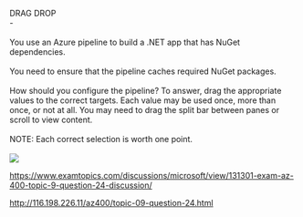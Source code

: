 DRAG DROP<br/> -<br/><br/>You use an Azure pipeline to build a .NET app that has NuGet dependencies.<br/><br/>You need to ensure that the pipeline caches required NuGet packages.<br/><br/>How should you configure the pipeline? To answer, drag the appropriate values to the correct targets. Each value may be used once, more than once, or not at all. You may need to drag the split bar between panes or scroll to view content.<br/><br/>NOTE: Each correct selection is worth one point.<br/><br/><img src="https://img.examtopics.com/az-400/image111.png"/><p><a href="https://www.examtopics.com/discussions/microsoft/view/131301-exam-az-400-topic-9-question-24-discussion/">https://www.examtopics.com/discussions/microsoft/view/131301-exam-az-400-topic-9-question-24-discussion/</a></p><p><a href="http://116.198.226.11/az400/topic-09-question-24.html">http://116.198.226.11/az400/topic-09-question-24.html</a></p><script src="https://giscus.app/client.js"                    data-repo="azsamples/az204"                    data-repo-id="R_kgDOMRXzDQ"                    data-category="General"                    data-category-id="DIC_kwDOMRXzDc4Cgi27"                    data-mapping="pathname"                    data-strict="0"                    data-reactions-enabled="0"                    data-emit-metadata="0"                    data-input-position="bottom"                    data-theme="preferred_color_scheme"                    data-lang="en"                    crossorigin="anonymous"                    async>                    </script>